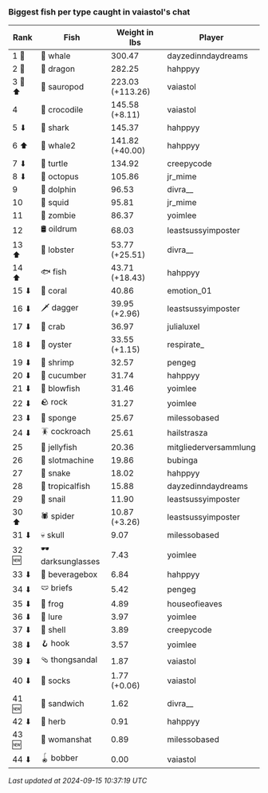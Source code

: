 ### Biggest fish per type caught in vaiastol's chat
| Rank | Fish | Weight in lbs | Player |
|------|--------|-----------|---------|
| 1 🥇  | 🐳 whale | 300.47 | dayzedinndaydreams |
| 2 🥈  | 🐉 dragon | 282.25 | hahppyy |
| 3 🥉 ⬆ | 🦕 sauropod | 223.03 (+113.26) | vaiastol |
| 4  | 🐊 crocodile | 145.58 (+8.11) | vaiastol |
| 5 ⬇ | 🦈 shark | 145.37 | hahppyy |
| 6 ⬆ | 🐋 whale2 | 141.82 (+40.00) | hahppyy |
| 7 ⬇ | 🐢 turtle | 134.92 | creepycode |
| 8 ⬇ | 🐙 octopus | 105.86 | jr_mime |
| 9  | 🐬 dolphin | 96.53 | divra__ |
| 10  | 🦑 squid | 95.81 | jr_mime |
| 11  | 🧟 zombie | 86.37 | yoimlee |
| 12  | 🛢️ oildrum | 68.03 | leastsussyimposter |
| 13 ⬆ | 🦞 lobster | 53.77 (+25.51) | divra__ |
| 14 ⬆ | 🐟 fish | 43.71 (+18.43) | hahppyy |
| 15 ⬇ | 🪸 coral | 40.86 | emotion_01 |
| 16 ⬇ | 🗡️ dagger | 39.95 (+2.96) | leastsussyimposter |
| 17 ⬇ | 🦀 crab | 36.97 | julialuxel |
| 18 ⬇ | 🦪 oyster | 33.55 (+1.15) | respirate_ |
| 19 ⬇ | 🦐 shrimp | 32.57 | pengeg |
| 20 ⬇ | 🥒 cucumber | 31.74 | hahppyy |
| 21 ⬇ | 🐡 blowfish | 31.46 | yoimlee |
| 22 ⬇ | 🪨 rock | 31.27 | yoimlee |
| 23 ⬇ | 🧽 sponge | 25.67 | milessobased |
| 24 ⬇ | 🪳 cockroach | 25.61 | hailstrasza |
| 25  | 🪼 jellyfish | 20.36 | mitgliederversammlung |
| 26  | 🎰 slotmachine | 19.86 | bubinga |
| 27  | 🐍 snake | 18.02 | hahppyy |
| 28  | 🐠 tropicalfish | 15.88 | dayzedinndaydreams |
| 29  | 🐌 snail | 11.90 | leastsussyimposter |
| 30 ⬆ | 🕷️ spider | 10.87 (+3.26) | leastsussyimposter |
| 31 ⬇ | 💀 skull | 9.07 | milessobased |
| 32 🆕 | 🕶️ darksunglasses | 7.43 | yoimlee |
| 33 ⬇ | 🧃 beveragebox | 6.84 | hahppyy |
| 34 ⬇ | 🩲 briefs | 5.42 | pengeg |
| 35 ⬇ | 🐸 frog | 4.89 | houseofieaves |
| 36 ⬇ | 🎏 lure | 3.97 | yoimlee |
| 37 ⬇ | 🐚 shell | 3.89 | creepycode |
| 38 ⬇ | 🪝 hook | 3.57 | yoimlee |
| 39 ⬇ | 🩴 thongsandal | 1.87 | vaiastol |
| 40 ⬇ | 🧦 socks | 1.77 (+0.06) | vaiastol |
| 41 🆕 | 🥪 sandwich | 1.62 | divra__ |
| 42 ⬇ | 🌿 herb | 0.91 | hahppyy |
| 43 🆕 | 👒 womanshat | 0.89 | milessobased |
| 44 ⬇ | 🪀 bobber | 0.00 | vaiastol |

_Last updated at 2024-09-15 10:37:19 UTC_